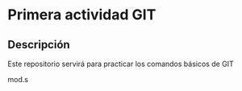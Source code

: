 # Primera actividad GIT

## Descripción
Este repositorio servirá para practicar los comandos básicos de GIT

mod.s
